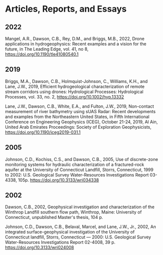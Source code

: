 # Articles, Reports, and Essays

## 2022

Mangel, A.R., Dawson, C.B., Rey, D.M., and Briggs, M.B., 2022, Drone applications in hydrogeophysics: Recent examples and a vision for the future, in The Leading Edge, vol. 41, no 8, https://doi.org/10.1190/tle41080540.1 


## 2019 

Briggs, M.A., Dawson, C.B., Holmquist-Johnson, C., Williams, K.H., and Lane, J.W., 2019, Efficient hydrogeological characterization of remote stream corridors using drones: Hydrological Processes: Hydrological Processes, vol. 33, no. 2, https://doi.org/10.1002/hyp.13332

Lane, J.W., Dawson, C.B., White, E.A., and Fulton, J.W., 2019, Non-contact measurement of river bathymetry using sUAS Radar: Recent developments and examples from the Northeastern United States, in Fifth International Conference on Engineering Geophysics (ICEG), October 21-24, 2019, Al Ain, United Arab Emirates Proceedings: Society of Exploration Geophysicists, https://doi.org/10.1190/iceg2019-031.1

## 2005

Johnson, C.D., Kochiss, C.S., and Dawson, C.B., 2005, Use of discrete-zone monitoring systems for hydraulic characterization of a fractured-rock aquifer at the University of Connecticut Landfill, Storrs, Connecticut, 1999 to 2002: U.S. Geological Survey Water-Resources Investigations Report 03-4338, 105p. https://doi.org/10.3133/wri034338 

## 2002

Dawson, C.B., 2002, Geophysical investigation and characterization of the Winthrop Landfill southern flow path, Winthrop, Maine: University of Connecticut, unpublished Master's thesis, 104 p.

Johnson, C.D., Dawson, C.B., Belaval, Marcel, and Lane, J.W., Jr., 2002, An integrated surface-geophysical investigation of the University of Connecticut landfill, Storrs, Connecticut — 2000: U.S. Geological Survey Water-Resources Investigations Report 02-4008, 39 p. https://doi.org/10.3133/wri024008 


